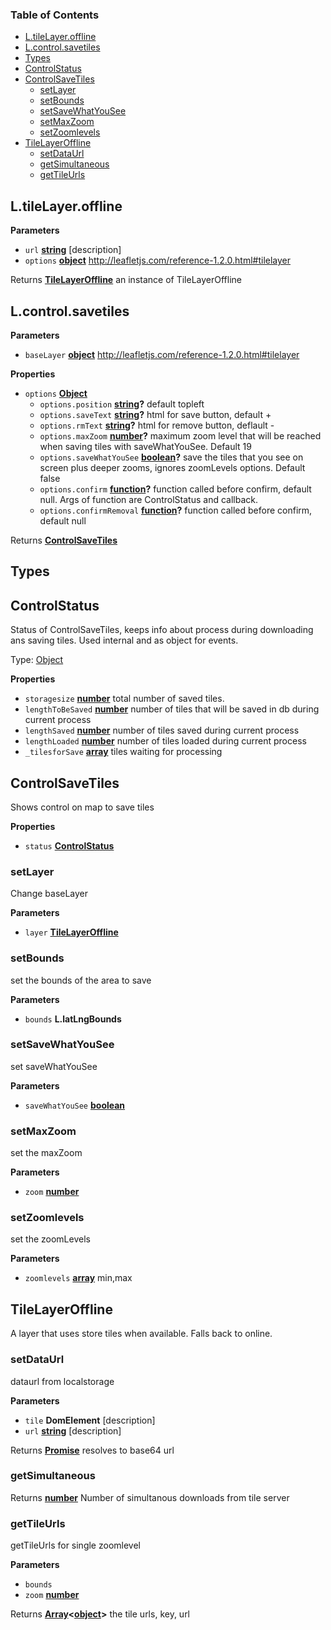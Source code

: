 <!-- Generated by documentation.js. Update this documentation by updating the source code. -->

### Table of Contents

-   [L.tileLayer.offline](#ltilelayeroffline)
-   [L.control.savetiles](#lcontrolsavetiles)
-   [Types](#types)
-   [ControlStatus](#controlstatus)
-   [ControlSaveTiles](#controlsavetiles)
    -   [setLayer](#setlayer)
    -   [setBounds](#setbounds)
    -   [setSaveWhatYouSee](#setsavewhatyousee)
    -   [setMaxZoom](#setmaxzoom)
    -   [setZoomlevels](#setzoomlevels)
-   [TileLayerOffline](#tilelayeroffline)
    -   [setDataUrl](#setdataurl)
    -   [getSimultaneous](#getsimultaneous)
    -   [getTileUrls](#gettileurls)

## L.tileLayer.offline

**Parameters**

-   `url` **[string](https://developer.mozilla.org/docs/Web/JavaScript/Reference/Global_Objects/String)** [description]
-   `options` **[object](https://developer.mozilla.org/docs/Web/JavaScript/Reference/Global_Objects/Object)** <http://leafletjs.com/reference-1.2.0.html#tilelayer>

Returns **[TileLayerOffline](#tilelayeroffline)** an instance of TileLayerOffline

## L.control.savetiles

**Parameters**

-   `baseLayer` **[object](https://developer.mozilla.org/docs/Web/JavaScript/Reference/Global_Objects/Object)** <http://leafletjs.com/reference-1.2.0.html#tilelayer>

**Properties**

-   `options` **[Object](https://developer.mozilla.org/docs/Web/JavaScript/Reference/Global_Objects/Object)** 
    -   `options.position` **[string](https://developer.mozilla.org/docs/Web/JavaScript/Reference/Global_Objects/String)?** default topleft
    -   `options.saveText` **[string](https://developer.mozilla.org/docs/Web/JavaScript/Reference/Global_Objects/String)?** html for save button, default +
    -   `options.rmText` **[string](https://developer.mozilla.org/docs/Web/JavaScript/Reference/Global_Objects/String)?** html for remove button, deflault -
    -   `options.maxZoom` **[number](https://developer.mozilla.org/docs/Web/JavaScript/Reference/Global_Objects/Number)?** maximum zoom level that will be reached
        when saving tiles with saveWhatYouSee. Default 19
    -   `options.saveWhatYouSee` **[boolean](https://developer.mozilla.org/docs/Web/JavaScript/Reference/Global_Objects/Boolean)?** save the tiles that you see
        on screen plus deeper zooms, ignores zoomLevels options. Default false
    -   `options.confirm` **[function](https://developer.mozilla.org/docs/Web/JavaScript/Reference/Statements/function)?** function called before confirm, default null.
        Args of function are ControlStatus and callback.
    -   `options.confirmRemoval` **[function](https://developer.mozilla.org/docs/Web/JavaScript/Reference/Statements/function)?** function called before confirm, default null

Returns **[ControlSaveTiles](#controlsavetiles)** 

## Types




## ControlStatus

Status of ControlSaveTiles, keeps info about process during downloading
ans saving tiles. Used internal and as object for events.

Type: [Object](https://developer.mozilla.org/docs/Web/JavaScript/Reference/Global_Objects/Object)

**Properties**

-   `storagesize` **[number](https://developer.mozilla.org/docs/Web/JavaScript/Reference/Global_Objects/Number)** total number of saved tiles.
-   `lengthToBeSaved` **[number](https://developer.mozilla.org/docs/Web/JavaScript/Reference/Global_Objects/Number)** number of tiles that will be saved in db
    during current process
-   `lengthSaved` **[number](https://developer.mozilla.org/docs/Web/JavaScript/Reference/Global_Objects/Number)** number of tiles saved during current process
-   `lengthLoaded` **[number](https://developer.mozilla.org/docs/Web/JavaScript/Reference/Global_Objects/Number)** number of tiles loaded during current process
-   `_tilesforSave` **[array](https://developer.mozilla.org/docs/Web/JavaScript/Reference/Global_Objects/Array)** tiles waiting for processing

## ControlSaveTiles

Shows control on map to save tiles

**Properties**

-   `status` **[ControlStatus](#controlstatus)** 

### setLayer

Change baseLayer

**Parameters**

-   `layer` **[TileLayerOffline](#tilelayeroffline)** 

### setBounds

set the bounds of the area to save

**Parameters**

-   `bounds` **L.latLngBounds** 

### setSaveWhatYouSee

set saveWhatYouSee

**Parameters**

-   `saveWhatYouSee` **[boolean](https://developer.mozilla.org/docs/Web/JavaScript/Reference/Global_Objects/Boolean)** 

### setMaxZoom

set the maxZoom

**Parameters**

-   `zoom` **[number](https://developer.mozilla.org/docs/Web/JavaScript/Reference/Global_Objects/Number)** 

### setZoomlevels

set the zoomLevels

**Parameters**

-   `zoomlevels` **[array](https://developer.mozilla.org/docs/Web/JavaScript/Reference/Global_Objects/Array)** min,max

## TileLayerOffline

A layer that uses store tiles when available. Falls back to online.

### setDataUrl

dataurl from localstorage

**Parameters**

-   `tile` **DomElement** [description]
-   `url` **[string](https://developer.mozilla.org/docs/Web/JavaScript/Reference/Global_Objects/String)** [description]

Returns **[Promise](https://developer.mozilla.org/docs/Web/JavaScript/Reference/Global_Objects/Promise)** resolves to base64 url

### getSimultaneous

Returns **[number](https://developer.mozilla.org/docs/Web/JavaScript/Reference/Global_Objects/Number)** Number of simultanous downloads from tile server

### getTileUrls

getTileUrls for single zoomlevel

**Parameters**

-   `bounds`  
-   `zoom` **[number](https://developer.mozilla.org/docs/Web/JavaScript/Reference/Global_Objects/Number)** 

Returns **[Array](https://developer.mozilla.org/docs/Web/JavaScript/Reference/Global_Objects/Array)&lt;[object](https://developer.mozilla.org/docs/Web/JavaScript/Reference/Global_Objects/Object)>** the tile urls, key, url
